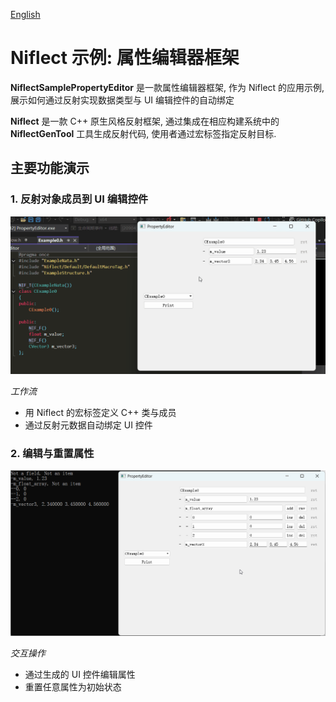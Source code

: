 [English](Doc/English/README.md)

# Niflect 示例: 属性编辑器框架

**NiflectSamplePropertyEditor** 是一款属性编辑器框架, 作为 Niflect 的应用示例, 展示如何通过反射实现数据类型与 UI 编辑控件的自动绑定

**Niflect** 是一款 C++ 原生风格反射框架, 通过集成在相应构建系统中的 **NiflectGenTool** 工具生成反射代码, 使用者通过宏标签指定反射目标.

## 主要功能演示

### 1. 反射对象成员到 UI 编辑控件

![Basic_Reflection](Doc/Basic_Reflection.gif)

*工作流*

- 用 Niflect 的宏标签定义 C++ 类与成员
- 通过反射元数据自动绑定 UI 控件

### 2. 编辑与重置属性

![Edit_Reset_Print](Doc/Edit_Reset_Print.gif)

*交互操作*

- 通过生成的 UI 控件编辑属性
- 重置任意属性为初始状态


